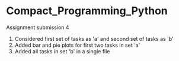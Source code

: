 # Compact_Programming_Python
Assignment submission 4

1. Considered first set of tasks as 'a' and second set of tasks as 'b'
2. Added bar and pie plots for first two tasks in set 'a'
3. Added all tasks in set 'b' in a single file

